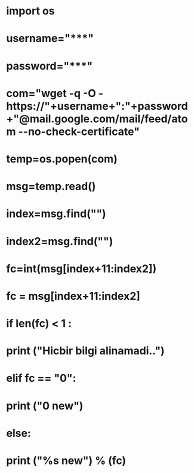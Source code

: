 # import os
# username="***"
# password="***"
# com="wget -q -O - https://"+username+":"+password+"@mail.google.com/mail/feed/atom --no-check-certificate"

# temp=os.popen(com)
# msg=temp.read()
# index=msg.find("<fullcount>")
# index2=msg.find("</fullcount>")
# fc=int(msg[index+11:index2])

# fc = msg[index+11:index2]

# if len(fc) < 1 :
#     print ("Hicbir bilgi alinamadi..")
# elif fc == "0":
#    print ("0 new")
# else:
#    print ("%s  new") % (fc)
